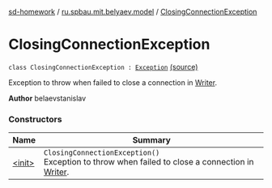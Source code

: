 [sd-homework](../../index.md) / [ru.spbau.mit.belyaev.model](../index.md) / [ClosingConnectionException](.)

# ClosingConnectionException

`class ClosingConnectionException : `[`Exception`](http://docs.oracle.com/javase/6/docs/api/java/lang/Exception.html) [(source)](https://github.com/StasBel/sd-homework/blob/gRPC/src/main/kotlin/ru/spbau/mit/belyaev/model/Exceptions.kt#L63)

Exception to throw when failed to close a connection in [Writer](../-writer/index.md).

**Author**
belaevstanislav

### Constructors

| Name | Summary |
|---|---|
| [&lt;init&gt;](-init-.md) | `ClosingConnectionException()`<br>Exception to throw when failed to close a connection in [Writer](../-writer/index.md). |
